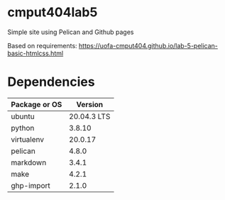 # cmput404lab5
Simple site using Pelican and Github pages

Based on requirements: https://uofa-cmput404.github.io/lab-5-pelican-basic-htmlcss.html

# Dependencies
| Package or OS | Version |
| - | - |
| ubuntu | 20.04.3 LTS |
| python | 3.8.10 |
| virtualenv | 20.0.17 |
| pelican | 4.8.0 |
| markdown | 3.4.1 |
| make | 4.2.1 |
| ghp-import | 2.1.0 |
